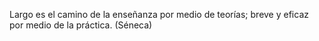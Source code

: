Largo es el camino de la enseñanza por medio de teorías; breve y eficaz por medio de la práctica. (Séneca)
